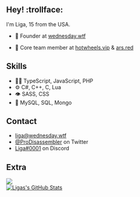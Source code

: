 
## Hey! :trollface:
I'm Liga, 15 from the USA.

- 🧭 Founder at [wednesday.wtf](https://wednesday.wtf)

- 👥 Core team member at [hotwheels.vip](https://github.com/hotwheels-vip) & [ars.red](https://ars.red)

## Skills
- 👨‍💻 TypeScript, JavaScript, PHP
- ⚙️ C#, C++, C, Lua
- 👁️ SASS, CSS
- 💽 MySQL, SQL, Mongo

## Contact
- [liga@wednesday.wtf](https://wednesday.wtf)
- [@ProDisassembler](https://twitter.com/ProDisassembler) on Twitter
- [Liga#0001](https://discord.wednesday.wtf) on Discord

## Extra
<a href="https://github.com/windows-fryer"><img align="center" src="https://github-readme-stats.vercel.app/api/top-langs/?username=windows-fryer&count_private=true&layout=compact&theme=apprentice&hide_border=true" /></a><br>
<a href="https://github.com/windows-fryer"><img align="center" src="https://github-readme-stats.vercel.app/api?username=windows-fryer&count_private=true&show_icons=true&include_all_commits=true&theme=apprentice&hide_border=true" alt="Ligas's GitHub Stats" /></a>
